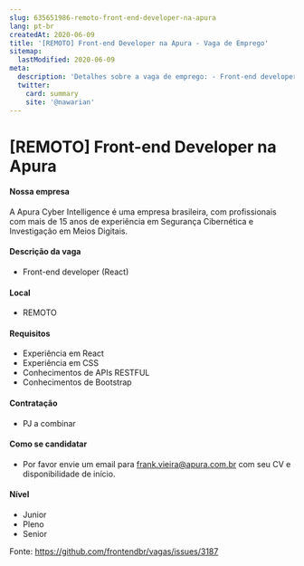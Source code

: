 ```yaml
---
slug: 635651986-remoto-front-end-developer-na-apura
lang: pt-br
createdAt: 2020-06-09
title: '[REMOTO] Front-end Developer na Apura - Vaga de Emprego'
sitemap:
  lastModified: 2020-06-09
meta:
  description: 'Detalhes sobre a vaga de emprego: - Front-end developer (React)'
  twitter:
    card: summary
    site: '@nawarian'
---
```


# [REMOTO] Front-end Developer na Apura

#### Nossa empresa

A Apura Cyber Intelligence é uma empresa brasileira, com profissionais com mais de 15 anos de experiência em Segurança Cibernética e Investigação em Meios Digitais.

#### Descrição da vaga

- Front-end developer (React)

#### Local

- REMOTO

#### Requisitos

- Experiência em React
- Experiência em CSS
- Conhecimentos de APIs RESTFUL
- Conhecimentos de Bootstrap

#### Contratação

- PJ a combinar

#### Como se candidatar

- Por favor envie um email para frank.vieira@apura.com.br com seu CV e disponibilidade de início.

#### Nível

- Junior
- Pleno
- Senior

Fonte: https://github.com/frontendbr/vagas/issues/3187